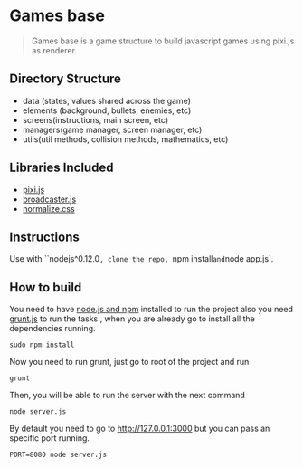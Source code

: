 # Games base

> Games base is a game structure to build javascript games using pixi.js as renderer.

## Directory Structure

* data (states, values shared across the game)
* elements (background, bullets, enemies, etc)
* screens(instructions, main screen, etc)
* managers(game manager, screen manager, etc)
* utils(util methods, collision methods, mathematics, etc)

## Libraries Included

* [pixi.js](https://github.com/pixijs/pixi.js)
* [broadcaster.js](https://github.com/juliocanares/broadcaster.js)
* [normalize.css](https://github.com/necolas/normalize.css/)

## Instructions

Use with ``nodejs^0.12.0`, clone the repo, `npm install` and `node app.js`.


## How to build

You need to have [node.js and npm](https://nodejs.org/en/) installed to run the project also you need
[grunt.js](http://gruntjs.com/)  to run the tasks , when you are already go to install all the dependencies
running.

```sudo npm install```

Now you need to run grunt, just go to root of the project and run

``` grunt ```

Then, you will be able to run the server with the next command 

```node server.js```

By default you need to go to http://127.0.0.1:3000 but you can pass an specific port running.

```PORT=8080 node server.js```